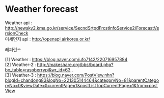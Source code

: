 # Weather forecast

Weather api : http://newsky2.kma.go.kr/service/SecndSrtpdFrcstInfoService2/ForecastVersionCheck   
미세먼지 api : http://openapi.airkorea.or.kr/



레퍼런스



[1] Weather : https://blog.naver.com/ufo7142/220716957884   
[2] Weather-2 : http://makeshare.org/bbs/board.php?bo_table=raspberrypi&wr_id=63 .   
[3] Weather-3 : https://blog.naver.com/PostView.nhn?blogId=chandong83&logNo=221305144464&categoryNo=81&parentCategoryNo=0&viewDate=&currentPage=1&postListTopCurrentPage=1&from=postView


